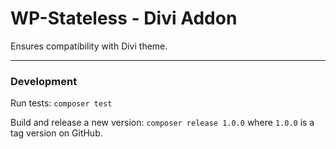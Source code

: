 # WP-Stateless - Divi Addon

Ensures compatibility with Divi theme.

---

### Development

Run tests: `composer test`

Build and release a new version: `composer release 1.0.0` where `1.0.0` is a tag version on GitHub.